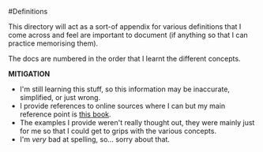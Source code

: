 #Definitions

This directory will act as a sort-of appendix for various definitions that I come across and feel are important to document (if anything so that I can practice memorising them).

The docs are numbered in the order that I learnt the different concepts.

__MITIGATION__

- I'm still learning this stuff, so this information may be inaccurate, simplified, or just wrong. 
- I provide references to online sources where I can but my main reference point is [this book](http://www.amazon.com/Database-Design-Relational-Theory-Practice/dp/1449328016).
- The examples I provide weren't really thought out, they were mainly just for me so that I could get to grips with the various concepts.
- I'm _very_ bad at spelling, so… sorry about that.
